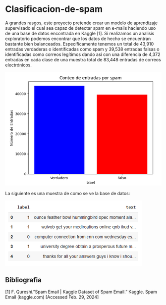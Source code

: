 # Clasificacion-de-spam
A grandes rasgos, este proyecto pretende crear un modelo de aprendizaje supervisado el cual sea capaz de detectar spam en e-mails haciendo uso de una base de datos encontrada en Kaggle [1]. Si realizamos un analisis exploratorio podemos encontrar que los datos de hecho se encuentran bastante bien balanceados. Específicamente tenemos un total de 43,910 entradas verdaderas o identificadas como spam y 39,538 entradas falsas o identificadas como correos legítimos dando así con una diferencia de 4,372 entradas en cada clase de una muestra total de 83,448 entradas de correos electrónicos.

![email_spam](./images/email_spam.png)

La siguiente es una muestra de como se ve la base de datos:

![database](./images/database.png)

## Bibliografia
[1] F. Qureshi.”Spam Email | Kaggle Dataset of Spam Email.” Kaggle. Spam Email (kaggle.com) [Accessed Feb. 29, 2024]
